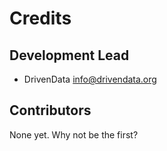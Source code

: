 # Credits

## Development Lead

- DrivenData <info@drivendata.org>

## Contributors

None yet. Why not be the first?
